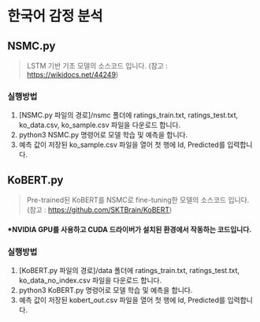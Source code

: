 # 한국어 감정 분석
## NSMC.py 

> LSTM 기반 기초 모델의 소스코드 입니다. (참고 : https://wikidocs.net/44249)

### 실행방법
1. [NSMC.py 파일의 경로]/nsmc 폴더에  ratings_train.txt, ratings_test.txt, ko_data.csv, ko_sample.csv 파일을 다운로드 합니다.
2. python3 NSMC.py 명령어로 모델 학습 및 예측을 합니다.
3. 예측 값이 저장된 ko_sample.csv 파일을 열어 첫 행에 Id, Predicted를 입력합니다.

## KoBERT.py

> Pre-trained된 KoBERT를 NSMC로 fine-tuning한 모델의 소스코드 입니다. (참고 : https://github.com/SKTBrain/KoBERT)
#### *NVIDIA GPU를 사용하고 CUDA 드라이버가 설치된 환경에서 작동하는 코드입니다.

### 실행방법
1. [KoBERT.py 파일의 경로]/data 폴더에  ratings_train.txt, ratings_test.txt, ko_data_no_index.csv 파일을 다운로드 합니다.
2. python3 KoBERT.py 명령어로 모델 학습 및 예측을 합니다.
3. 예측 값이 저장된 kobert_out.csv 파일을 열어 첫 행에 Id, Predicted를 입력합니다.
